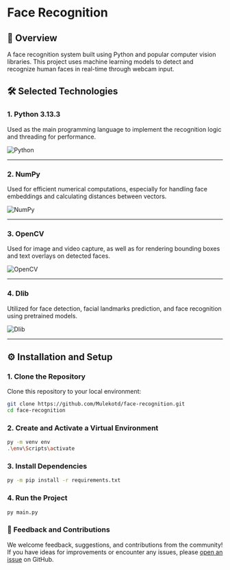 # Face Recognition

## 📌 Overview

A face recognition system built using Python and popular computer vision libraries. This project uses machine learning models to detect and recognize human faces in real-time through webcam input.

## 🛠️ Selected Technologies

### 1. Python 3.13.3

Used as the main programming language to implement the recognition logic and threading for performance.

![Python](https://images.icon-icons.com/2699/PNG/512/python_logo_icon_168886.png)

---

### 2. NumPy

Used for efficient numerical computations, especially for handling face embeddings and calculating distances between vectors.

![NumPy](https://neuraspike.com/wp-content/uploads/2020/11/thumbnail_numpy_tutorial_logo-neuraspike.png.png)

---

### 3. OpenCV

Used for image and video capture, as well as for rendering bounding boxes and text overlays on detected faces.

![OpenCV](https://static-00.iconduck.com/assets.00/opencv-icon-414x512-d2gfjzmg.png)

---

### 4. Dlib

Utilized for face detection, facial landmarks prediction, and face recognition using pretrained models.

![Dlib](https://upload.wikimedia.org/wikipedia/en/d/d9/Dlib_c%2B%2B_library_logo.png)

---

## ⚙️ Installation and Setup

### 1. Clone the Repository

Clone this repository to your local environment:

```bash
git clone https://github.com/Mulekotd/face-recognition.git
cd face-recognition
```

### 2. Create and Activate a Virtual Environment

```bash
py -m venv env
.\env\Scripts\activate
```

### 3. Install Dependencies

```bash
py -m pip install -r requirements.txt
```

### 4. Run the Project

```bash
py main.py
```

### 🤝 Feedback and Contributions
We welcome feedback, suggestions, and contributions from the community!
If you have ideas for improvements or encounter any issues, please [open an issue](https://github.com/Mulekotd/face-recognition/issues) on GitHub.
